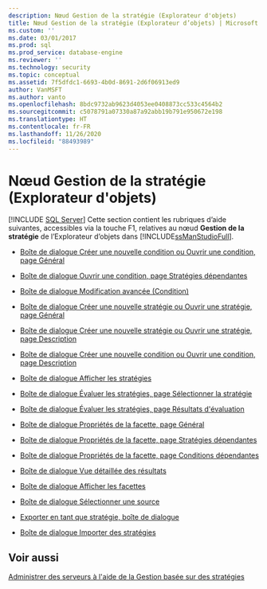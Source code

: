 ```yaml
---
description: Nœud Gestion de la stratégie (Explorateur d'objets)
title: Nœud Gestion de la stratégie (Explorateur d’objets) | Microsoft Docs
ms.custom: ''
ms.date: 03/01/2017
ms.prod: sql
ms.prod_service: database-engine
ms.reviewer: ''
ms.technology: security
ms.topic: conceptual
ms.assetid: 7f5dfdc1-6693-4b0d-8691-2d6f06913ed9
author: VanMSFT
ms.author: vanto
ms.openlocfilehash: 8bdc9732ab9623d4053ee0408873cc533c4564b2
ms.sourcegitcommit: c5078791a07330a87a92abb19b791e950672e198
ms.translationtype: HT
ms.contentlocale: fr-FR
ms.lasthandoff: 11/26/2020
ms.locfileid: "88493989"
---
```

# <a name="policy-management-node-object-explorer"></a>Nœud Gestion de la stratégie (Explorateur d'objets)
 [!INCLUDE [SQL Server](../../includes/applies-to-version/sqlserver.md)]
  Cette section contient les rubriques d’aide suivantes, accessibles via la touche F1, relatives au nœud **Gestion de la stratégie** de l’Explorateur d’objets dans [!INCLUDE[ssManStudioFull](../../includes/ssmanstudiofull-md.md)].  
  
-   [Boîte de dialogue Créer une nouvelle condition ou Ouvrir une condition, page Général](../../relational-databases/policy-based-management/create-new-condition-or-open-condition-dialog-box-general-page.md)  
  
-   [Boîte de dialogue Ouvrir une condition, page Stratégies dépendantes](../../relational-databases/policy-based-management/open-condition-dialog-box-dependent-policies-page.md)  
  
-   [Boîte de dialogue Modification avancée &#40;Condition&#41;](../../relational-databases/policy-based-management/advanced-edit-condition-dialog-box.md)  
  
-   [Boîte de dialogue Créer une nouvelle stratégie ou Ouvrir une stratégie, page Général](../../relational-databases/policy-based-management/create-new-policy-or-open-policy-dialog-box-general-page.md)  
  
-   [Boîte de dialogue Créer une nouvelle stratégie ou Ouvrir une stratégie, page Description](../../relational-databases/policy-based-management/create-new-policy-or-open-policy-dialog-box-description-page.md)  
  
-   [Boîte de dialogue Créer une nouvelle condition ou Ouvrir une condition, page Description](../../relational-databases/policy-based-management/create-new-condition-or-open-condition-dialog-box-description-page.md)  
  
-   [Boîte de dialogue Afficher les stratégies](../../relational-databases/policy-based-management/view-policies-dialog-box.md)  
  
-   [Boîte de dialogue Évaluer les stratégies, page Sélectionner la stratégie](../../relational-databases/policy-based-management/evaluate-policies-dialog-box-policy-selection-page.md)  
  
-   [Boîte de dialogue Évaluer les stratégies, page Résultats d'évaluation](../../relational-databases/policy-based-management/evaluate-policies-dialog-box-evaluation-results-page.md)  
  
-   [Boîte de dialogue Propriétés de la facette, page Général](../../relational-databases/policy-based-management/facet-properties-dialog-box-general-page.md)  
  
-   [Boîte de dialogue Propriétés de la facette, page Stratégies dépendantes](../../relational-databases/policy-based-management/facet-properties-dialog-box-dependent-policies-page.md)  
  
-   [Boîte de dialogue Propriétés de la facette, page Conditions dépendantes](../../relational-databases/policy-based-management/facet-properties-dialog-box-dependent-conditions-page.md)  
  
-   [Boîte de dialogue Vue détaillée des résultats](../../relational-databases/policy-based-management/results-detailed-view-dialog-box.md)  
  
-   [Boîte de dialogue Afficher les facettes](../../relational-databases/policy-based-management/view-facets-dialog-box.md)  
  
-   [Boîte de dialogue Sélectionner une source](../../relational-databases/policy-based-management/select-source-dialog-box.md)  
  
-   [Exporter en tant que stratégie, boîte de dialogue](../../relational-databases/policy-based-management/export-as-policy-dialog-box.md)  
  
-   [Boîte de dialogue Importer des stratégies](../../relational-databases/policy-based-management/import-policies-dialog-box.md)  
  
## <a name="see-also"></a>Voir aussi  
 [Administrer des serveurs à l'aide de la Gestion basée sur des stratégies](../../relational-databases/policy-based-management/administer-servers-by-using-policy-based-management.md)  
  
  
